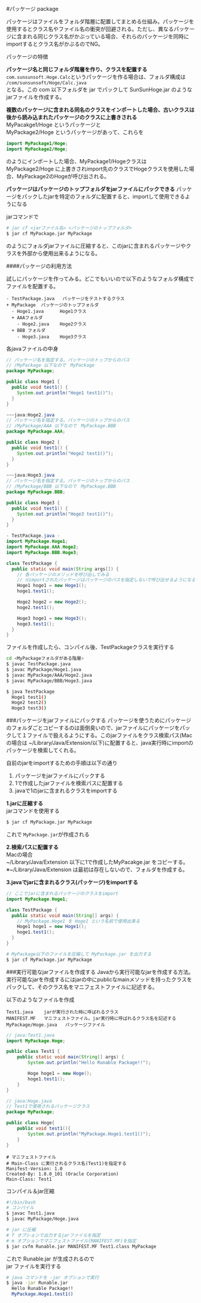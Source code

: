 #パッケージ package

パッケージはファイルをフォルダ階層に配置してまとめる仕組み。パッケージを使用するとクラス名やファイル名の衝突が回避される。ただし、異なるパッケージに含まれる同じクラス名がかぶっている場合、それらのパッケージを同時にimportするとクラス名がかぶるのでNG。

パッケージの特徴

**パッケージ名と同じフォルダ階層を作り、クラスを配置する**  
`com.sunsunsoft.Hoge.Calc`というパッケージを作る場合は、フォルダ構成は  
`/com/sunsunsoft/Hoge/Calc.java`  
となる。この com 以下フォルダを jar でパックして SunSunHoge.jar のようなjarファイルを作成する。

**複数のパッケージに含まれる同名のクラスをインポートした場合、古いクラスは後から読み込まれたパッケージのクラスに上書きされる**  
MyPacakge1/Hoge というパッケージと  
MyPackage2/Hoge というパッケージがあって、これらを 

```swift
import MyPackage1/Hoge;
import MyPackage2/Hoge;
```

のようにインポートした場合、MyPackage1/Hogeクラスは MyPackage2/Hoge に上書きされimport先のクラスでHogeクラスを使用した場合、MyPackage2のHogeが呼び出される。


**パッケージはパッケージのトップフォルダをjarファイルにパックできる** 
パッケージをパックしたjarを特定のフォルダに配置すると、importして使用できるようになる

jarコマンドで

```sh
# jar cf <jarファイル名> <パッケージのトップフォルダ>
$ jar cf MyPackage.jar MyPackage
```

のようにフォルダjarファイルに圧縮すると、このjarに含まれるパッケージやクラスを外部から使用出来るようになる。


####パッケージの利用方法

試しにパッケージを作ってみる。どこでもいいので以下のようなフォルダ構成でファイルを配置する。

~~~
- TestPackage.java   パッケージをテストするクラス
+ MyPackage  パッケージのトップフォルダ
  - Hoge1.java      Hoge1クラス
  + AAAフォルダ
    - Hoge2.java    Hoge2クラス
  + BBB フォルダ
    - Hoge3.java    Hoge3クラス
~~~

各javaファイルの中身

```java
// パッケージ名を指定する。パッケージのトップからのパス
// /MyPackage 以下なので　MyPackage
package MyPackage;

public class Hoge1 {
  public void test1() {
    System.out.println("Hoge1 test1()");
  }
}
```



```java
~~~java:Hoge2.java
// パッケージ名を指定する。パッケージのトップからのパス
// /MyPackage/AAA 以下なので　MyPackage.BBB
package MyPackage.AAA;

public class Hoge2 {
  public void test1() {
    System.out.println("Hoge2 test1()");
  }
}

~~~java:Hoge3.java
// パッケージ名を指定する。パッケージのトップからのパス
// /MyPackage/BBB 以下なので　MyPackage.BBB
package MyPackage.BBB;

public class Hoge3 {
  public void test1() {
    System.out.println("Hoge3 test1()");
  }
}

- TestPackage.java -
import MyPackage.Hoge1;
import MyPackage.AAA.Hoge2;
import MyPackage.BBB.Hoge3;

class TestPackage {
  public static void main(String args[]) {
    // 各パッケージのメソッドを呼び出してみる
    // ※importされたパッケージはパッケージのパスを指定しないで呼び出せるようになる
    Hoge1 hoge1 = new Hoge1();
    hoge1.test1();

    Hoge2 hoge2 = new Hoge2();
    hoge2.test1();

    Hoge3 hoge1 = new Hoge3();
    hoge3.test1();
  }
}
```

ファイルを作成したら、コンパイル後、TestPackageクラスを実行する

```sh
cd <MyPackageフォルダがある階層>
$ javac TestPackage.java
$ javac MyPackage/Hoge1.java
$ javac MyPackage/AAA/Hoge2.java
$ javac MyPackage/BBB/Hoge3.java

$ java TestPackage
  Hoge1 test1()
  Hoge2 test2()
  Hoge3 test3()
```

###パッケージをjarファイルにパックする
パッケージを使うためにパッケージのフォルダごとコピーするのは面倒臭いので、jarファイルにパッケージをパックして１ファイルで扱えるようにする。このjarファイルをクラス検索パス(Macの場合は ~/Library/Java/Extension/以下)に配置すると、java実行時にimportのパッケージを検索してくれる。

自前のjarをimportするための手順は以下の通り

1. パッケージをjarファイルにパックする
2. 1で作成したjarファイルを検索パスに配置する
3. javaで1のjarに含まれるクラスをimportする

**1.jarに圧縮する**  
jarコマンドを使用する

```sh
$ jar cf MyPackage.jar MyPackage
```

これで `MyPackage.jar`が作成される

**2.検索パスに配置する**  
Macの場合  
~/Library/Java/Extension 以下に1で作成したMyPacakge.jar をコピーする。  
※~/Library/Java/Extension は最初は存在しないので、フォルダを作成する。

**3.javaでjarに含まれるクラス(パッケージ)をimportする**  

```java
// ここでjarに含まれるパッケージのクラスをimport 
import MyPackage.Hoge1;

class TestPackage {
  public static void main(String[] args) {
    // MyPackage.Hoge1 を Hoge1 という名前で使用出来る
    Hoge1 hoge1 = new Hoge1();
    hoge1.test1();
  }
}
```

```sh
# MyPackage以下のファイルを圧縮して MyPackage.jar を出力する
$ jar cf MyPackage.jar MyPackage 
```

###実行可能なjarファイルを作成する
Javaから実行可能なjarを作成する方法。実行可能なjarを作成するにはjarの中にpublicなmainメソッドを持ったクラスをパックして、そのクラス名をマニフェストファイルに記述する。

以下のようなファイルを作成

~~~
Test1.java    jarが実行された時に呼ばれるクラス
MANIFEST.MF   マニフェストファイル。jar実行時に呼ばれるクラス名を記述する
MyPackage/Hoge.java   パッケージファイル
~~~

```java
// java:Test1.java
import MyPackage.Hoge;

public class Test1 {
    public static void main(String[] args) {
        System.out.println("Hello Runable Package!!");

        Hoge hoge1 = new Hoge();
        hoge1.test1();
    }
}

// java:Hoge.java
// Test1で使用されるパッケージクラス
package MyPackage;

public class Hoge{
    public void test1(){
        System.out.println("MyPackage.Hoge1.test1()");
    }
}
```

~~~
# マニフェストファイル
# Main-Class に実行されるクラス名(Test1)を指定する
Manifest-Version: 1.0
Created-By: 1.8.0_101 (Oracle Corporation)
Main-Class: Test1
~~~

コンパイル＆jar圧縮

```sh
#!/bin/bash
# コンパイル
$ javac Test1.java
$ javac MyPackage/Hoge.java

# jar に圧縮
# f オプションで出力するjarファイルを指定
# m オプションでマニフェストファイル(MANIFEST.MF)を指定
$ jar cvfm Runable.jar MANIFEST.MF Test1.class MyPackage
```

これで Runable.jar が生成されるので  
jar ファイルを実行する

```sh
# java コマンドを -jar オプションで実行
$ java -jar Runable.jar
  Hello Runable Package!!
  MyPackage.Hoge1.test1()
```

